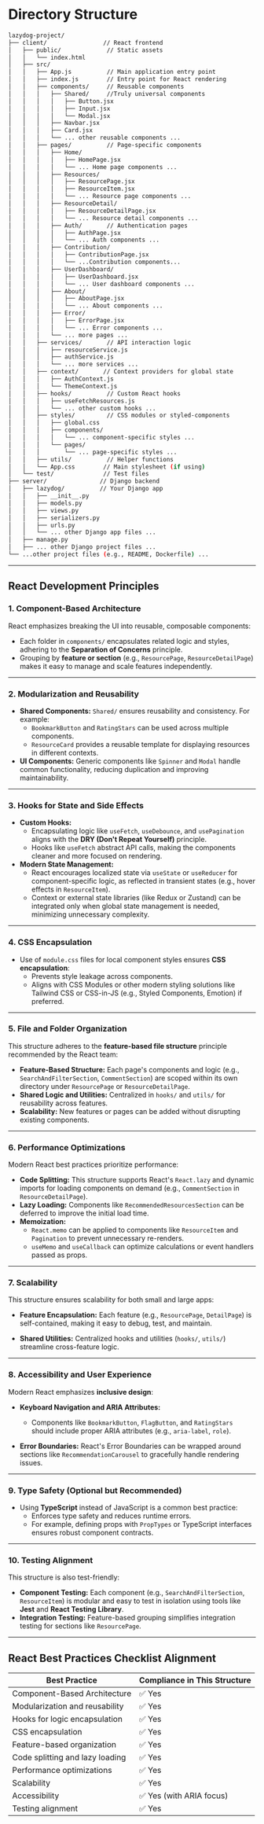 # Directory Structure

```bash
lazydog-project/
├── client/                // React frontend
│   ├── public/             // Static assets
│   │   └── index.html
│   ├── src/
│   │   ├── App.js          // Main application entry point
│   │   ├── index.js        // Entry point for React rendering
│   │   ├── components/     // Reusable components
│   │   │   ├── Shared/     //Truly universal components
│   │   │   │   ├── Button.jsx
│   │   │   │   ├── Input.jsx
│   │   │   │   └── Modal.jsx
│   │   │   ├── Navbar.jsx
│   │   │   ├── Card.jsx
│   │   │   └── ... other reusable components ...
│   │   ├── pages/          // Page-specific components
│   │   │   ├── Home/
│   │   │   │   ├── HomePage.jsx
│   │   │   │   └── ... Home page components ...
│   │   │   ├── Resources/
│   │   │   │   ├── ResourcePage.jsx
│   │   │   │   ├── ResourceItem.jsx
│   │   │   │   └── ... Resource page components ...
│   │   │   ├── ResourceDetail/
│   │   │   │   ├── ResourceDetailPage.jsx
│   │   │   │   └── ... Resource detail components ...
│   │   │   ├── Auth/       // Authentication pages
│   │   │   │   ├── AuthPage.jsx
│   │   │   │   └── ... Auth components ...
│   │   │   ├── Contribution/
│   │   │   │   ├── ContributionPage.jsx
│   │   │   │   └── ...Contribution components...
│   │   │   ├── UserDashboard/
│   │   │   │   ├── UserDashboard.jsx
│   │   │   │   └── ... User dashboard components ...
│   │   │   ├── About/
│   │   │   │   ├── AboutPage.jsx
│   │   │   │   └── ... About components ...
│   │   │   ├── Error/
│   │   │   │   ├── ErrorPage.jsx
│   │   │   │   └── ... Error components ...
│   │   │   └── ... more pages ...
│   │   ├── services/       // API interaction logic
│   │   │   ├── resourceService.js
│   │   │   ├── authService.js
│   │   │   └── ... more services ...
│   │   ├── context/       // Context providers for global state
│   │   │   ├── AuthContext.js
│   │   │   └── ThemeContext.js
│   │   ├── hooks/          // Custom React hooks
│   │   │   ├── useFetchResources.js
│   │   │   └── ... other custom hooks ...
│   │   ├── styles/         // CSS modules or styled-components
│   │   │   ├── global.css
│   │   │   ├── components/
│   │   │   │   └── ... component-specific styles ...
│   │   │   └── pages/
│   │   │       └── ... page-specific styles ...
│   │   ├── utils/          // Helper functions
│   │   └── App.css        // Main stylesheet (if using)
│   └── test/              // Test files
├── server/               // Django backend
│   ├── lazydog/          // Your Django app
│   │   ├── __init__.py
│   │   ├── models.py
│   │   ├── views.py
│   │   ├── serializers.py
│   │   ├── urls.py
│   │   └── ... other Django app files ...
│   ├── manage.py
│   ├── ... other Django project files ...
└── ...other project files (e.g., README, Dockerfile) ...
```

---

## React Development Principles

### 1. Component-Based Architecture

React emphasizes breaking the UI into reusable, composable components:

- Each folder in `components/` encapsulates related logic and styles, adhering to the **Separation of Concerns** principle.
- Grouping by **feature or section** (e.g., `ResourcePage`, `ResourceDetailPage`) makes it easy to manage and scale features independently.

---

### 2. Modularization and Reusability

- **Shared Components:** `Shared/` ensures reusability and consistency. For example:
  - `BookmarkButton` and `RatingStars` can be used across multiple components.
  - `ResourceCard` provides a reusable template for displaying resources in different contexts.
- **UI Components:** Generic components like `Spinner` and `Modal` handle common functionality, reducing duplication and improving maintainability.

---

### 3. Hooks for State and Side Effects

- **Custom Hooks:**
  - Encapsulating logic like `useFetch`, `useDebounce`, and `usePagination` aligns with the **DRY (Don't Repeat Yourself)** principle.
  - Hooks like `useFetch` abstract API calls, making the components cleaner and more focused on rendering.
- **Modern State Management:**
  - React encourages localized state via `useState` or `useReducer` for component-specific logic, as reflected in transient states (e.g., hover effects in `ResourceItem`).
  - Context or external state libraries (like Redux or Zustand) can be integrated only when global state management is needed, minimizing unnecessary complexity.

---

### 4. CSS Encapsulation

- Use of `module.css` files for local component styles ensures **CSS encapsulation**:
  - Prevents style leakage across components.
  - Aligns with CSS Modules or other modern styling solutions like Tailwind CSS or CSS-in-JS (e.g., Styled Components, Emotion) if preferred.

---

### 5. File and Folder Organization

This structure adheres to the **feature-based file structure** principle recommended by the React team:

- **Feature-Based Structure:** Each page's components and logic (e.g., `SearchAndFilterSection`, `CommentSection`) are scoped within its own directory under `ResourcePage` or `ResourceDetailPage`.
- **Shared Logic and Utilities:** Centralized in `hooks/` and `utils/` for reusability across features.
- **Scalability:** New features or pages can be added without disrupting existing components.

---

### 6. Performance Optimizations

Modern React best practices prioritize performance:

- **Code Splitting:** This structure supports React's `React.lazy` and dynamic imports for loading components on demand (e.g., `CommentSection` in `ResourceDetailPage`).
- **Lazy Loading:** Components like `RecommendedResourcesSection` can be deferred to improve the initial load time.
- **Memoization:**
  - `React.memo` can be applied to components like `ResourceItem` and `Pagination` to prevent unnecessary re-renders.
  - `useMemo` and `useCallback` can optimize calculations or event handlers passed as props.

---

### 7. Scalability

This structure ensures scalability for both small and large apps:

- **Feature Encapsulation:** Each feature (e.g., `ResourcePage`, `DetailPage`) is self-contained, making it easy to debug, test, and maintain.

- **Shared Utilities:** Centralized hooks and utilities (`hooks/`, `utils/`) streamline cross-feature logic.

---

### 8. Accessibility and User Experience

Modern React emphasizes **inclusive design**:

- **Keyboard Navigation and ARIA Attributes:**

  - Components like `BookmarkButton`, `FlagButton`, and `RatingStars` should include proper ARIA attributes (e.g., `aria-label`, `role`).

- **Error Boundaries:** React's Error Boundaries can be wrapped around sections like `RecommendationCarousel` to gracefully handle rendering issues.

---

### 9. Type Safety (Optional but Recommended)

- Using **TypeScript** instead of JavaScript is a common best practice:
  - Enforces type safety and reduces runtime errors.
  - For example, defining props with `PropTypes` or TypeScript interfaces ensures robust component contracts.

---

### 10. Testing Alignment

This structure is also test-friendly:

- **Component Testing:** Each component (e.g., `SearchAndFilterSection`, `ResourceItem`) is modular and easy to test in isolation using tools like **Jest** and **React Testing Library**.
- **Integration Testing:** Feature-based grouping simplifies integration testing for sections like `ResourcePage`.

---

## React Best Practices Checklist Alignment

| **Best Practice**               | **Compliance in This Structure** |
| ------------------------------- | -------------------------------- |
| Component-Based Architecture    | ✅ Yes                           |
| Modularization and reusability  | ✅ Yes                           |
| Hooks for logic encapsulation   | ✅ Yes                           |
| CSS encapsulation               | ✅ Yes                           |
| Feature-based organization      | ✅ Yes                           |
| Code splitting and lazy loading | ✅ Yes                           |
| Performance optimizations       | ✅ Yes                           |
| Scalability                     | ✅ Yes                           |
| Accessibility                   | ✅ Yes (with ARIA focus)         |
| Testing alignment               | ✅ Yes                           |
